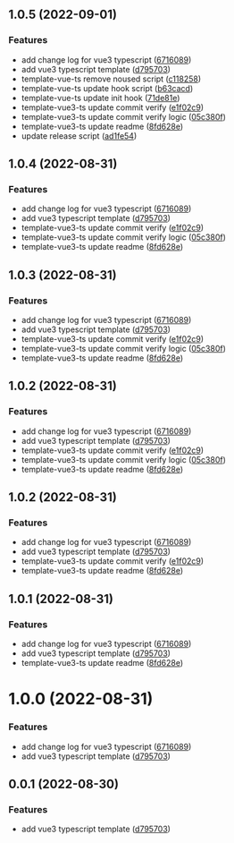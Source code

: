 ## 1.0.5 (2022-09-01)

### Features

- add change log for vue3 typescript ([6716089](https://github.com/zjhiphop/ming-cli/commit/671608953f4f0e18bf28be17d55ea5b2882f81aa))
- add vue3 typescript template ([d795703](https://github.com/zjhiphop/ming-cli/commit/d795703e79f1535848b98f7f311c43a23cf8ea8c))
- template-vue-ts remove noused script ([c118258](https://github.com/zjhiphop/ming-cli/commit/c118258d98a91ffb96970c01139199240227a7f6))
- template-vue-ts update hook script ([b63cacd](https://github.com/zjhiphop/ming-cli/commit/b63cacd6fc4330f52e2279a5212989fb505e50e7))
- template-vue-ts update init hook ([71de81e](https://github.com/zjhiphop/ming-cli/commit/71de81e652d802ea530c7d22824419a520621797))
- template-vue3-ts update commit verify ([e1f02c9](https://github.com/zjhiphop/ming-cli/commit/e1f02c927944aa42871ca1faecccc6739a8f0474))
- template-vue3-ts update commit verify logic ([05c380f](https://github.com/zjhiphop/ming-cli/commit/05c380fd051c765d32bf989c36ae995167836ae0))
- template-vue3-ts update readme ([8fd628e](https://github.com/zjhiphop/ming-cli/commit/8fd628eb88014ace27812646ca0e0d35c66b79c7))
- update release script ([ad1fe54](https://github.com/zjhiphop/ming-cli/commit/ad1fe544e3bd5831f28881617d2f8956cc8aa6e9))

## 1.0.4 (2022-08-31)

### Features

- add change log for vue3 typescript ([6716089](https://github.com/zjhiphop/ming-cli/commit/671608953f4f0e18bf28be17d55ea5b2882f81aa))
- add vue3 typescript template ([d795703](https://github.com/zjhiphop/ming-cli/commit/d795703e79f1535848b98f7f311c43a23cf8ea8c))
- template-vue3-ts update commit verify ([e1f02c9](https://github.com/zjhiphop/ming-cli/commit/e1f02c927944aa42871ca1faecccc6739a8f0474))
- template-vue3-ts update commit verify logic ([05c380f](https://github.com/zjhiphop/ming-cli/commit/05c380fd051c765d32bf989c36ae995167836ae0))
- template-vue3-ts update readme ([8fd628e](https://github.com/zjhiphop/ming-cli/commit/8fd628eb88014ace27812646ca0e0d35c66b79c7))

## 1.0.3 (2022-08-31)

### Features

- add change log for vue3 typescript ([6716089](https://github.com/zjhiphop/ming-cli/commit/671608953f4f0e18bf28be17d55ea5b2882f81aa))
- add vue3 typescript template ([d795703](https://github.com/zjhiphop/ming-cli/commit/d795703e79f1535848b98f7f311c43a23cf8ea8c))
- template-vue3-ts update commit verify ([e1f02c9](https://github.com/zjhiphop/ming-cli/commit/e1f02c927944aa42871ca1faecccc6739a8f0474))
- template-vue3-ts update commit verify logic ([05c380f](https://github.com/zjhiphop/ming-cli/commit/05c380fd051c765d32bf989c36ae995167836ae0))
- template-vue3-ts update readme ([8fd628e](https://github.com/zjhiphop/ming-cli/commit/8fd628eb88014ace27812646ca0e0d35c66b79c7))

## 1.0.2 (2022-08-31)

### Features

- add change log for vue3 typescript ([6716089](https://github.com/zjhiphop/ming-cli/commit/671608953f4f0e18bf28be17d55ea5b2882f81aa))
- add vue3 typescript template ([d795703](https://github.com/zjhiphop/ming-cli/commit/d795703e79f1535848b98f7f311c43a23cf8ea8c))
- template-vue3-ts update commit verify ([e1f02c9](https://github.com/zjhiphop/ming-cli/commit/e1f02c927944aa42871ca1faecccc6739a8f0474))
- template-vue3-ts update commit verify logic ([05c380f](https://github.com/zjhiphop/ming-cli/commit/05c380fd051c765d32bf989c36ae995167836ae0))
- template-vue3-ts update readme ([8fd628e](https://github.com/zjhiphop/ming-cli/commit/8fd628eb88014ace27812646ca0e0d35c66b79c7))

## 1.0.2 (2022-08-31)

### Features

- add change log for vue3 typescript ([6716089](https://github.com/zjhiphop/ming-cli/commit/671608953f4f0e18bf28be17d55ea5b2882f81aa))
- add vue3 typescript template ([d795703](https://github.com/zjhiphop/ming-cli/commit/d795703e79f1535848b98f7f311c43a23cf8ea8c))
- template-vue3-ts update commit verify ([e1f02c9](https://github.com/zjhiphop/ming-cli/commit/e1f02c927944aa42871ca1faecccc6739a8f0474))
- template-vue3-ts update readme ([8fd628e](https://github.com/zjhiphop/ming-cli/commit/8fd628eb88014ace27812646ca0e0d35c66b79c7))

## 1.0.1 (2022-08-31)

### Features

- add change log for vue3 typescript ([6716089](https://github.com/zjhiphop/ming-cli/commit/671608953f4f0e18bf28be17d55ea5b2882f81aa))
- add vue3 typescript template ([d795703](https://github.com/zjhiphop/ming-cli/commit/d795703e79f1535848b98f7f311c43a23cf8ea8c))
- template-vue3-ts update readme ([8fd628e](https://github.com/zjhiphop/ming-cli/commit/8fd628eb88014ace27812646ca0e0d35c66b79c7))

# 1.0.0 (2022-08-31)

### Features

- add change log for vue3 typescript ([6716089](https://github.com/zjhiphop/ming-cli/commit/671608953f4f0e18bf28be17d55ea5b2882f81aa))
- add vue3 typescript template ([d795703](https://github.com/zjhiphop/ming-cli/commit/d795703e79f1535848b98f7f311c43a23cf8ea8c))

## 0.0.1 (2022-08-30)

### Features

- add vue3 typescript template ([d795703](https://github.com/zjhiphop/ming-cli/commit/d795703e79f1535848b98f7f311c43a23cf8ea8c))

